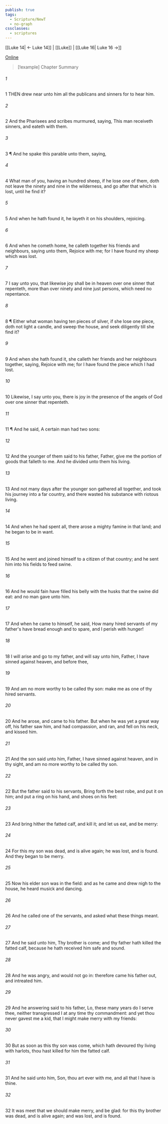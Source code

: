 ```yaml
---
publish: true
tags:
  - Scripture/NewT
  - no-graph
cssclasses:
  - scriptures
---
```

[[Luke 14| ← Luke 14]] | [[Luke]] | [[Luke 16| Luke 16 →]]

[Online](https://churchofjesuschrist.org/study/scriptures/nt/luke/15?lang=eng)

>[!example] Chapter Summary
>
###### 1
1 THEN drew near unto him all the publicans and sinners for to hear him.
###### 2
2 And the Pharisees and scribes murmured, saying, This man receiveth sinners, and eateth with them.
###### 3
3 ¶ And he spake this parable unto them, saying,
###### 4
4 What man of you, having an hundred sheep, if he lose one of them, doth not leave the ninety and nine in the wilderness, and go after that which is lost, until he find it?
###### 5
5 And when he hath found it, he layeth it on his shoulders, rejoicing.
###### 6
6 And when he cometh home, he calleth together his friends and neighbours, saying unto them, Rejoice with me; for I have found my sheep which was lost.
###### 7
7 I say unto you, that likewise joy shall be in heaven over one sinner that repenteth, more than over ninety and nine just persons, which need no repentance.
###### 8
8 ¶ Either what woman having ten pieces of silver, if she lose one piece, doth not light a candle, and sweep the house, and seek diligently till she find it?
###### 9
9 And when she hath found it, she calleth her friends and her neighbours together, saying, Rejoice with me; for I have found the piece which I had lost.
###### 10
10 Likewise, I say unto you, there is joy in the presence of the angels of God over one sinner that repenteth.
###### 11
11 ¶ And he said, A certain man had two sons:
###### 12
12 And the younger of them said to his father, Father, give me the portion of goods that falleth to me. And he divided unto them his living.
###### 13
13 And not many days after the younger son gathered all together, and took his journey into a far country, and there wasted his substance with riotous living.
###### 14
14 And when he had spent all, there arose a mighty famine in that land; and he began to be in want.
###### 15
15 And he went and joined himself to a citizen of that country; and he sent him into his fields to feed swine.
###### 16
16 And he would fain have filled his belly with the husks that the swine did eat: and no man gave unto him.
###### 17
17 And when he came to himself, he said, How many hired servants of my father's have bread enough and to spare, and I perish with hunger!
###### 18
18 I will arise and go to my father, and will say unto him, Father, I have sinned against heaven, and before thee,
###### 19
19 And am no more worthy to be called thy son: make me as one of thy hired servants.
###### 20
20 And he arose, and came to his father. But when he was yet a great way off, his father saw him, and had compassion, and ran, and fell on his neck, and kissed him.
###### 21
21 And the son said unto him, Father, I have sinned against heaven, and in thy sight, and am no more worthy to be called thy son.
###### 22
22 But the father said to his servants, Bring forth the best robe, and put it on him; and put a ring on his hand, and shoes on his feet:
###### 23
23 And bring hither the fatted calf, and kill it; and let us eat, and be merry:
###### 24
24 For this my son was dead, and is alive again; he was lost, and is found. And they began to be merry.
###### 25
25 Now his elder son was in the field: and as he came and drew nigh to the house, he heard musick and dancing.
###### 26
26 And he called one of the servants, and asked what these things meant.
###### 27
27 And he said unto him, Thy brother is come; and thy father hath killed the fatted calf, because he hath received him safe and sound.
###### 28
28 And he was angry, and would not go in: therefore came his father out, and intreated him.
###### 29
29 And he answering said to his father, Lo, these many years do I serve thee, neither transgressed I at any time thy commandment: and yet thou never gavest me a kid, that I might make merry with my friends:
###### 30
30 But as soon as this thy son was come, which hath devoured thy living with harlots, thou hast killed for him the fatted calf.
###### 31
31 And he said unto him, Son, thou art ever with me, and all that I have is thine.
###### 32
32 It was meet that we should make merry, and be glad: for this thy brother was dead, and is alive again; and was lost, and is found.



